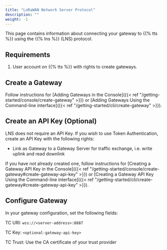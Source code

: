 ```yaml
---
title: "LoRaWAN Network Server Protocol"
description: ""
weight: -1
---
```


This page contains information about connecting your gateway to {{% tts %}} using the {{% lns %}} (LNS) protocol.

<!--more-->

## Requirements

1. User account on {{% tts %}} with rights to create gateways.

## Create a Gateway

Follow instructions for [Adding Gateways in the Console]({{< ref "/getting-started/console/create-gateway" >}}) or [Adding Gateways Using the Command-line interface]({{< ref "/getting-started/cli/create-gateway" >}}).

## Create an API Key (Optional)

LNS does not require an API Key. If you wish to use Token Authentication, create an API Key with the following rights:
- Link as Gateway to a Gateway Server for traffic exchange, i.e. write uplink and read downlink

If you have not already created one, follow instructions for [Creating a Gateway API Key in the Console]({{< ref "/getting-started/console/create-gateway#create-gateway-api-key" >}}) or [Creating a Gateway API Key Using the Command-line interface]({{< ref "/getting-started/cli/create-gateway#create-gateway-api-key" >}}).

## Configure Gateway

In your gateway configuration, set the following fields:

TC URI: `wss://<server-address>:8887`

TC Key: `<optional-gateway-api-key>`

TC Trust: Use the CA certificate of your trust provider
